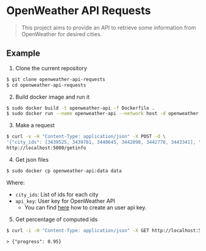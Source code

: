 # OpenWeather API Requests
> This project aims to provide an API to retrieve some information from OpenWeather for desired cities.

## Example
1. Clone the current repository
```bash
$ git clone openweather-api-requests
$ cd openweather-api-requests
```

2. Build docker image and run it
```bash
$ sudo docker build -t openweather-api -f Dockerfile .
$ sudo docker run --name openweather-api --network host -d openweather-api
```

3. Make a request
```bash
$ curl -v -H "Content-Type: application/json" -X POST -d \
'{"city_ids": [3439525, 3439781, 3440645, 3442098, 3442778, 3443341], "api_key": "AAAAAAAAAAAAAAAAA"}' \
http://localhost:5000/getinfo
```

4. Get json files
```bash
$ sudo docker cp openweather-api:data data
```


Where:
- `city_ids`: List of ids for each city
- `api_key`: User key for OpenWeather API
    - You can find [here](https://openweathermap.org/appid) how to create an user api key.
 
 5. Get percentage of computed ids
 ```bash
 $ curl -i -H "Content-Type: application/json" -X GET http://localhost:5000/getinfo
 ```
 ```
 > {"progress": 0.95}
 ```
